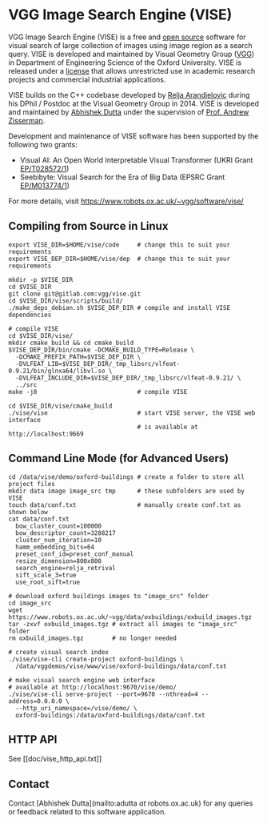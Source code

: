 # VGG Image Search Engine (VISE)

VGG Image Search Engine (VISE) is a free and [open source](https://gitlab.com/vgg/vise) software for visual search of large collection of images using image region as a search query. VISE is developed and maintained by Visual Geometry Group ([VGG](https://www.robots.ox.ac.uk/~vgg/)) in Department of Engineering Science of the Oxford University. VISE is released under a [license](https://gitlab.com/vgg/vise/-/blob/master/src/LICENSE.txt) that allows unrestricted use in academic research projects and commercial industrial applications.

VISE builds on the C++ codebase developed by [Relja Arandjelovic](http://www.robots.ox.ac.uk/~relja/) during his DPhil / Postdoc at the Visual Geometry Group in 2014. VISE is developed and maintained by [Abhishek Dutta](https://www.robots.ox.ac.uk/~adutta/) under the supervision of [Prof. Andrew Zisserman](https://www.robots.ox.ac.uk/~az/).

Development and maintenance of VISE software has been supported by the following two grants:
 * Visual AI: An Open World Interpretable Visual Transformer (UKRI Grant [EP/T028572/1](https://gtr.ukri.org/projects?ref=EP%2FT028572%2F1))
 * Seebibyte: Visual Search for the Era of Big Data (EPSRC Grant [EP/M013774/1](https://gow.epsrc.ukri.org/NGBOViewGrant.aspx?GrantRef=EP/M013774/1))

For more details, visit https://www.robots.ox.ac.uk/~vgg/software/vise/

## Compiling from Source in Linux
```
export VISE_DIR=$HOME/vise/code     # change this to suit your requirements
export VISE_DEP_DIR=$HOME/vise/dep  # change this to suit your requirements

mkdir -p $VISE_DIR
cd $VISE_DIR
git clone git@gitlab.com:vgg/vise.git
cd $VISE_DIR/vise/scripts/build/
./make_deps_debian.sh $VISE_DEP_DIR # compile and install VISE dependencies

# compile VISE
cd $VISE_DIR/vise/
mkdir cmake_build && cd cmake_build
$VISE_DEP_DIR/bin/cmake -DCMAKE_BUILD_TYPE=Release \
  -DCMAKE_PREFIX_PATH=$VISE_DEP_DIR \
  -DVLFEAT_LIB=$VISE_DEP_DIR/_tmp_libsrc/vlfeat-0.9.21/bin/glnxa64/libvl.so \
  -DVLFEAT_INCLUDE_DIR=$VISE_DEP_DIR/_tmp_libsrc/vlfeat-0.9.21/ \
  ../src
make -j8                            # compile VISE

cd $VISE_DIR/vise/cmake_build
./vise/vise                         # start VISE server, the VISE web interface
                                    # is available at http://localhost:9669
```

## Command Line Mode (for Advanced Users)
```
cd /data/vise/demo/oxford-buildings # create a folder to store all project files
mkdir data image image_src tmp      # these subfolders are used by VISE
touch data/conf.txt                 # manually create conf.txt as shown below
cat data/conf.txt
  bow_cluster_count=100000
  bow_descriptor_count=3288217
  cluster_num_iteration=10
  hamm_embedding_bits=64
  preset_conf_id=preset_conf_manual
  resize_dimension=800x800
  search_engine=relja_retrival
  sift_scale_3=true
  use_root_sift=true

# download oxford buildings images to "image_src" folder
cd image_src
wget https://www.robots.ox.ac.uk/~vgg/data/oxbuildings/oxbuild_images.tgz
tar -zxvf oxbuild_images.tgz # extract all images to "image_src" folder
rm oxbuild_images.tgz        # no longer needed

# create visual search index
./vise/vise-cli create-project oxford-buildings \
  /data/vggdemos/vise/www/vise/oxford-buildings/data/conf.txt

# make visual search engine web interface 
# available at http://localhost:9670/vise/demo/
./vise/vise-cli serve-project --port=9670 --nthread=4 --address=0.0.0.0 \
  --http_uri_namespace=/vise/demo/ \
  oxford-buildings:/data/oxford-buildings/data/conf.txt
```

## HTTP API
See [[doc/vise_http_api.txt]]

## Contact
Contact [Abhishek Dutta](mailto:adutta _at_ robots.ox.ac.uk) for any queries or feedback related to this software application.
